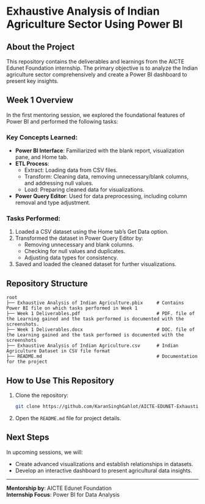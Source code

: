 # Exhaustive Analysis of Indian Agriculture Sector Using Power BI

## About the Project
This repository contains the deliverables and learnings from the AICTE Edunet Foundation internship. The primary objective is to analyze the Indian agriculture sector comprehensively and create a Power BI dashboard to present key insights.

## Week 1 Overview
In the first mentoring session, we explored the foundational features of Power BI and performed the following tasks:

### Key Concepts Learned:
- **Power BI Interface**: Familiarized with the blank report, visualization pane, and Home tab.
- **ETL Process**:
  - Extract: Loading data from CSV files.
  - Transform: Cleaning data, removing unnecessary/blank columns, and addressing null values.
  - Load: Preparing cleaned data for visualizations.
- **Power Query Editor**: Used for data preprocessing, including column removal and type adjustment.

### Tasks Performed:
1. Loaded a CSV dataset using the Home tab’s Get Data option.
2. Transformed the dataset in Power Query Editor by:
   - Removing unnecessary and blank columns.
   - Checking for null values and duplicates.
   - Adjusting data types for consistency.
3. Saved and loaded the cleaned dataset for further visualizations.

## Repository Structure
```
root
├── Exhaustive Analysis of Indian Agriculture.pbix     # Contains Power BI file on which tasks performed in Week 1 
├── Week 1 Deliverables.pdf                            # PDF. file of the Learning gained and the task performed is documented with the screenshots.          
├── Week 1 Deliverables.docx                           # DOC. file of the Learning gained and the task performed is documented with the screenshots              
├── Exhaustive Analysis of Indian Agriculture.csv      # Indian Agriculture Dataset in CSV file format 
├── README.md                                          # Documentation for the project                      
```                                                                     

## How to Use This Repository
1. Clone the repository:
   ```bash
   git clone https://github.com/KaranSinghGahlot/AICTE-EDUNET-Exhaustive-Analysis-of-Indian-Agriculture-Sector-Using-Power-BI-Week-1
   ```
2. Open the `README.md` file for project details.

## Next Steps
In upcoming sessions, we will:
- Create advanced visualizations and establish relationships in datasets.
- Develop an interactive dashboard to present agricultural data insights.

---
**Mentorship by**: AICTE Edunet Foundation  
**Internship Focus**: Power BI for Data Analysis








